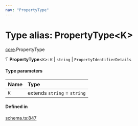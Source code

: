```yaml
---
nav: "PropertyType"
---
```

# Type alias: PropertyType<K\>

[core](../modules/core.md).PropertyType

Ƭ **PropertyType**<`K`\>: `K` \| `string` \| `PropertyIdentifierDetails`

#### Type parameters

| Name | Type |
| :------ | :------ |
| `K` | extends `string` = `string` |

#### Defined in

[schema.ts:847](https://github.com/coda/packs-sdk/blob/main/schema.ts#L847)
